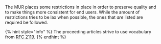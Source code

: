 The MUR places some restrictions in place in order to preserve quality and to make things more consistent for end users. While the amount of restrictions tries to be lax when possible, the ones that *are* listed are required be followed.

{% hint style="info" %}
The proceeding articles strive to use vocabulary from [RFC 2119](https://www.ietf.org/rfc/rfc2119.txt).
{% endhint %}
